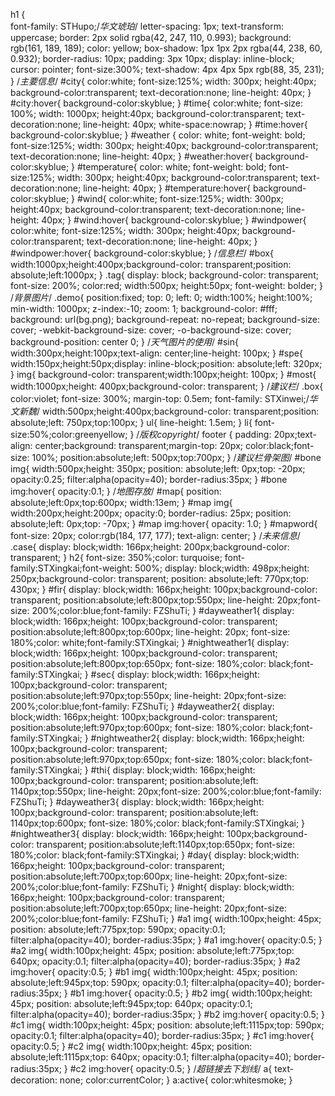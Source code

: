 h1 {  
  font-family: STHupo;/*华文琥珀*/
  letter-spacing: 1px;
  text-transform: uppercase;
  border: 2px solid rgba(42, 247, 110, 0.993);
  background: rgb(161, 189, 189);
  color: yellow;
  box-shadow: 1px 1px 2px rgba(44, 238, 60, 0.932);
  border-radius: 10px;
  padding: 3px 10px;
  display: inline-block;
  cursor: pointer;
  font-size:300%;
  text-shadow: 4px 4px 5px rgb(88, 35, 231);
}
/*主要信息*/
#city{
  color:white;
  font-size:125%;
  width: 300px;
  height:40px;
  background-color:transparent;
  text-decoration:none;
  line-height: 40px;
}
#city:hover{
  background-color:skyblue;
}
#time{
  color:white;
  font-size: 100%;
  width: 1000px;
  height:40px;
  background-color:transparent;
  text-decoration:none;
  line-height: 40px;
  white-space:nowrap;
}
#time:hover{
  background-color:skyblue;
}
#weather {
  color: white;
  font-weight: bold;
  font-size:125%;
  width: 300px;
  height:40px;
  background-color:transparent;
  text-decoration:none;
  line-height: 40px;
}
#weather:hover{
  background-color:skyblue;
}
#temperature{
  color: white;
  font-weight: bold;
  font-size:125%;
  width: 300px;
  height:40px;
  background-color:transparent;
  text-decoration:none;
  line-height: 40px;
}
#temperature:hover{
  background-color:skyblue;
}
#wind{
  color:white;
  font-size:125%;
  width: 300px;
  height:40px;
  background-color:transparent;
  text-decoration:none;
  line-height: 40px;
}
#wind:hover{
  background-color:skyblue;
}
#windpower{
  color:white;
  font-size:125%;
  width: 300px;
  height:40px;
  background-color:transparent;
  text-decoration:none;
  line-height: 40px;
}
#windpower:hover{
  background-color:skyblue;
}
/*信息栏*/
#box{
  width:1000px;height:400px;background-color: transparent;position: absolute;left:1000px;
}
.tag{
  display: block;
  background-color: transparent;
  font-size: 200%;
  color:red;
  width:500px;
  height:50px;
  font-weight: bolder;
}
/*背景图片*/
.demo{
  position:fixed;
  top: 0;
  left: 0;
  width:100%;
  height:100%;
  min-width: 1000px;
  z-index:-10;
  zoom: 1;
  background-color: #fff;
  background: url(bg.png);
  background-repeat: no-repeat;
  background-size: cover;
  -webkit-background-size: cover;
  -o-background-size: cover;
  background-position: center 0;
}
/*天气图片的使用*/
#sin{
  width:300px;height:100px;text-align: center;line-height: 100px;
}
#spe{
  width:150px;height:50px;display: inline-block;position: absolute;left: 320px;
}
img{
  background-color: transparent;width:100px;height: 100px;
}
#most{
  width:1000px;height: 400px;background-color: transparent;
}
/*建议栏*/
.box{
  color:violet;
  font-size: 300%;
  margin-top: 0.5em;
  font-family: STXinwei;/*华文新魏*/
  width:500px;height:400px;background-color: transparent;position: absolute;left: 750px;top:100px;
}
ul{
  line-height: 1.5em;
}
li{
  font-size:50%;color:greenyellow;
}
/*版权copyright*/
footer {
  padding: 20px;text-align: center;background: transparent;margin-top: 20px;
  color:black;font-size: 100%;
  position:absolute;left: 500px;top:700px;
}
/*建议栏骨架图*/
#bone img{
  width:500px;height: 350px;
  position: absolute;left: 0px;top: -20px;
  opacity:0.25;
  filter:alpha(opacity=40);
  border-radius:35px;
}
#bone img:hover{
  opacity:0.1;
}
/*地图存放*/
#map{
  position: absolute;left:0px;top:600px;
  width:13em;
}
#map img{
  width:200px;height:200px;
  opacity:0;
  border-radius: 25px;
  position: absolute;left: 0px;top: -70px;
}
#map img:hover{
  opacity: 1.0;
}
#mapword{
  font-size: 20px;
  color:rgb(184, 177, 177);
  text-align: center;
}
/*未来信息*/
.case{
  display: block;width: 166px;height: 200px;background-color: transparent;
}
h2{
  font-size: 350%;color: turquoise;
  font-family:STXingkai;font-weight: 500%;
  display: block;width: 498px;height: 250px;background-color: transparent;
  position: absolute;left: 770px;top: 430px;
}
#fir{
  display: block;width: 166px;height: 100px;background-color: transparent;
  position:absolute;left:800px;top:550px;
  line-height: 20px;font-size: 200%;color:blue;font-family: FZShuTi;
}
#dayweather1{
  display: block;width: 166px;height: 100px;background-color: transparent;
  position:absolute;left:800px;top:600px;
  line-height: 20px;
  font-size: 180%;color: white;font-family:STXingkai;
}
#nightweather1{
  display: block;width: 166px;height: 100px;background-color: transparent;
  position:absolute;left:800px;top:650px;
  font-size: 180%;color: black;font-family:STXingkai;
}
#sec{
  display: block;width: 166px;height: 100px;background-color: transparent;
  position:absolute;left:970px;top:550px;
  line-height: 20px;font-size: 200%;color:blue;font-family: FZShuTi;
}
#dayweather2{
  display: block;width: 166px;height: 100px;background-color: transparent;
  position:absolute;left:970px;top:600px;
  font-size: 180%;color: black;font-family:STXingkai;
}
#nightweather2{
  display: block;width: 166px;height: 100px;background-color: transparent;
  position:absolute;left:970px;top:650px;
  font-size: 180%;color: black;font-family:STXingkai;
}
#thi{
  display: block;width: 166px;height: 100px;background-color: transparent;
  position:absolute;left: 1140px;top:550px;
  line-height: 20px;font-size: 200%;color:blue;font-family: FZShuTi;
}
#dayweather3{
  display: block;width: 166px;height: 100px;background-color: transparent;
  position:absolute;left: 1140px;top:600px;
  font-size: 180%;color: black;font-family:STXingkai;
}
#nightweather3{
  display: block;width: 166px;height: 100px;background-color: transparent;
  position:absolute;left:1140px;top:650px;
  font-size: 180%;color: black;font-family:STXingkai;
}
#day{
  display: block;width: 166px;height: 100px;background-color: transparent;
  position:absolute;left:700px;top:600px;
  line-height: 20px;font-size: 200%;color:blue;font-family: FZShuTi;
}
#night{
  display: block;width: 166px;height: 100px;background-color: transparent;
  position:absolute;left:700px;top:650px;
  line-height: 20px;font-size: 200%;color:blue;font-family: FZShuTi;
}
#a1 img{
  width:100px;height: 45px;
  position: absolute;left:775px;top: 590px;
  opacity:0.1;
  filter:alpha(opacity=40);
  border-radius:35px;
}
#a1 img:hover{
  opacity:0.5;
}
#a2 img{
  width:100px;height: 45px;
  position: absolute;left:775px;top: 640px;
  opacity:0.1;
  filter:alpha(opacity=40);
  border-radius:35px;
}
#a2 img:hover{
  opacity:0.5;
}
#b1 img{
  width:100px;height: 45px;
  position: absolute;left:945px;top: 590px;
  opacity:0.1;
  filter:alpha(opacity=40);
  border-radius:35px;
}
#b1 img:hover{
  opacity:0.5;
}
#b2 img{
  width:100px;height: 45px;
  position: absolute;left:945px;top: 640px;
  opacity:0.1;
  filter:alpha(opacity=40);
  border-radius:35px;
}
#b2 img:hover{
  opacity:0.5;
}
#c1 img{
  width:100px;height: 45px;
  position: absolute;left:1115px;top: 590px;
  opacity:0.1;
  filter:alpha(opacity=40);
  border-radius:35px;
}
#c1 img:hover{
  opacity:0.5;
}
#c2 img{
  width:100px;height: 45px;
  position: absolute;left:1115px;top: 640px;
  opacity:0.1;
  filter:alpha(opacity=40);
  border-radius:35px;
}
#c2 img:hover{
  opacity:0.5;
}
/*超链接去下划线*/
a{
  text-decoration: none;
  color:currentColor;
}
a:active{
  color:whitesmoke;
}
